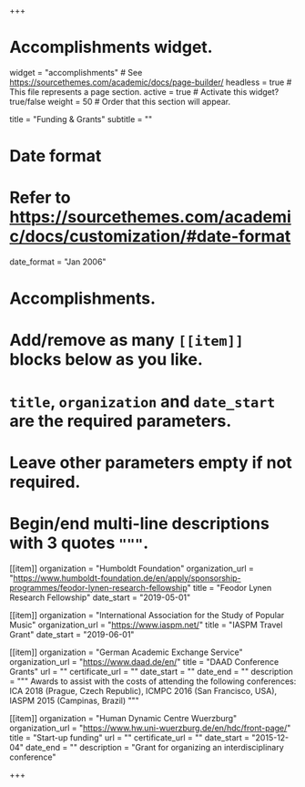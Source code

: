 +++
# Accomplishments widget.
widget = "accomplishments"  # See https://sourcethemes.com/academic/docs/page-builder/
headless = true  # This file represents a page section.
active = true  # Activate this widget? true/false
weight = 50  # Order that this section will appear.

title = "Funding & Grants"
subtitle = ""

# Date format
#   Refer to https://sourcethemes.com/academic/docs/customization/#date-format
date_format = "Jan 2006"

# Accomplishments.
#   Add/remove as many `[[item]]` blocks below as you like.
#   `title`, `organization` and `date_start` are the required parameters.
#   Leave other parameters empty if not required.
#   Begin/end multi-line descriptions with 3 quotes `"""`.

[[item]]
  organization = "Humboldt Foundation"
  organization_url = "https://www.humboldt-foundation.de/en/apply/sponsorship-programmes/feodor-lynen-research-fellowship"
  title = "Feodor Lynen Research Fellowship"
  date_start = "2019-05-01"
  
[[item]]
  organization = "International Association for the Study of Popular Music"
  organization_url = "https://www.iaspm.net/"
  title = "IASPM Travel Grant"
  date_start = "2019-06-01"
  
[[item]]
  organization = "German Academic Exchange Service"
  organization_url = "https://www.daad.de/en/"
  title = "DAAD Conference Grants"
  url = ""
  certificate_url = ""
  date_start = ""
  date_end = ""
  description = """
  Awards to assist with the costs of attending the following conferences: 
  ICA 2018 (Prague, Czech Republic), 
  ICMPC 2016 (San Francisco, USA), 
  IASPM 2015 (Campinas, Brazil)
  """
  
[[item]]
  organization = "Human Dynamic Centre Wuerzburg"
  organization_url = "https://www.hw.uni-wuerzburg.de/en/hdc/front-page/"
  title = "Start-up funding"
  url = ""
  certificate_url = ""
  date_start = "2015-12-04"
  date_end = ""
  description = "Grant for organizing an interdisciplinary conference"

+++
